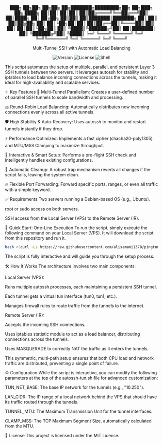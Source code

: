 <div align="center">

  ███╗   ██╗██╗   ██╗██╗  ██╗███████╗████████╗██╗   ██╗███╗   ██╗
  ████╗  ██║██║   ██║██║  ██║██╔════╝╚══██╔══╝██║   ██║████╗  ██║
  ██╔██╗ ██║██║   ██║███████║███████╗   ██║   ██║   ██║██╔██╗ ██║
  ██║╚██╗██║██║   ██║██╔══██║╚════██║   ██║   ██║   ██║██║╚██╗██║
  ██║ ╚████║╚██████╔╝██║  ██║███████║   ██║   ╚██████╔╝██║ ╚████║
  ╚═╝  ╚═══╝ ╚═════╝ ╚═╝  ╚═╝╚══════╝   ╚═╝    ╚═════╝ ╚═╝  ╚═══╝

Multi-Tunnel SSH with Automatic Load Balancing
</div>

<p align="center">
<img alt="Version" src="https://www.google.com/search?q=https://img.shields.io/badge/version-5.1-blue.svg">
<img alt="License" src="https://www.google.com/search?q=https://img.shields.io/badge/license-MIT-green.svg">
<img alt="Shell" src="https://www.google.com/search?q=https://img.shields.io/badge/shell-bash-lightgrey.svg">
</p>

This script automates the setup of multiple, parallel, and persistent Layer 3 SSH tunnels between two servers. It leverages autossh for stability and iptables to load balance incoming connections across the tunnels, making it ideal for high-availability and scalable services.

✨ Key Features
🚀 Multi-Tunnel Parallelism: Creates a user-defined number of parallel SSH tunnels to scale bandwidth and processing.

⚖️ Round-Robin Load Balancing: Automatically distributes new incoming connections evenly across all active tunnels.

🛡️ High Stability & Auto-Recovery: Uses autossh to monitor and restart tunnels instantly if they drop.

⚡️ Performance Optimized: Implements a fast cipher (chacha20-poly1305) and MTU/MSS Clamping to maximize throughput.

🤖 Interactive & Smart Setup: Performs a pre-flight SSH check and intelligently handles existing configurations.

🧹 Automatic Cleanup: A robust trap mechanism reverts all changes if the script fails, leaving the system clean.

🔥 Flexible Port Forwarding: Forward specific ports, ranges, or even all traffic with a simple keyword.

✅ Requirements
Two servers running a Debian-based OS (e.g., Ubuntu).

root or sudo access on both servers.

SSH access from the Local Server (VPS) to the Remote Server (IR).

🚀 Quick Start: One-Line Execution
To run the script, simply execute the following command on your Local Server (VPS). It will download the script from this repository and run it.

```bash
bash <(curl -Ls https://raw.githubusercontent.com/alisamani1378/pingtunel/main/setup.sh)
```

The script is fully interactive and will guide you through the setup process.

🛠️ How It Works
The architecture involves two main components:

Local Server (VPS):

Runs multiple autossh processes, each maintaining a persistent SSH tunnel.

Each tunnel gets a virtual tun interface (tun0, tun1, etc.).

Manages firewall rules to route traffic from the tunnels to the internet.

Remote Server (IR):

Accepts the incoming SSH connections.

Uses iptables statistic module to act as a load balancer, distributing connections across the tunnels.

Uses MASQUERADE to correctly NAT the traffic as it enters the tunnels.

This symmetric, multi-path setup ensures that both CPU load and network traffic are distributed, preventing a single point of failure.

⚙️ Configuration
While the script is interactive, you can modify the following parameters at the top of the autossh-tun.sh file for advanced customization:

TUN_NET_BASE: The base IP network for the tunnels (e.g., "10.250").

LAN_CIDR: The IP range of a local network behind the VPS that should have its traffic routed through the tunnels.

TUNNEL_MTU: The Maximum Transmission Unit for the tunnel interfaces.

CLAMP_MSS: The TCP Maximum Segment Size, automatically calculated from the MTU.

📄 License
This project is licensed under the MIT License.
